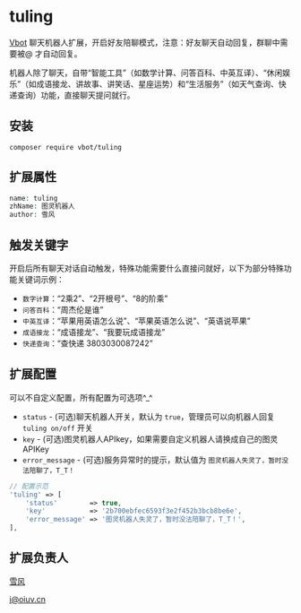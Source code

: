 # tuling
[Vbot](https://github.com/hanson/vbot)  聊天机器人扩展，开启好友陪聊模式，注意：好友聊天自动回复，群聊中需要被@ 才自动回复。

机器人除了聊天，自带“智能工具”（如数学计算、问答百科、中英互译）、“休闲娱乐”（如成语接龙、讲故事、讲笑话、星座运势）和“生活服务”（如天气查询、快递查询）功能，直接聊天提问就行。

## 安装

```
composer require vbot/tuling
```

## 扩展属性

```php
name: tuling
zhName: 图灵机器人
author: 雪风
```

## 触发关键字

开启后所有聊天对话自动触发，特殊功能需要什么直接问就好，以下为部分特殊功能关键词示例：
* `数字计算`：“2乘2”、“2开根号”、“8的阶乘”
* `问答百科`：“周杰伦是谁”
* `中英互译`：“苹果用英语怎么说”、“苹果英语怎么说”、“英语说苹果”
* `成语接龙`：“成语接龙”、“我要玩成语接龙”
* `快递查询`：“查快递 3803030087242”

## 扩展配置

可以不自定义配置，所有配置为可选项^_^

* `status` - (可选)聊天机器人开关，默认为 `true`，管理员可以向机器人回复 `tuling on/off` 开关
* `key` - (可选)图灵机器人APIkey，如果需要自定义机器人请换成自己的图灵APIKey
* `error_message` - (可选)服务异常时的提示，默认值为 `图灵机器人失灵了，暂时没法陪聊了，T_T！`

```php
// 配置示范
'tuling' => [
    'status'        => true,
    'key'           => '2b700ebfec6593f3e2f452b3bcb8be6e',
    'error_message' => '图灵机器人失灵了，暂时没法陪聊了，T_T！',
],
```

## 扩展负责人

[雪风](https://github.com/oiuv)

i@oiuv.cn